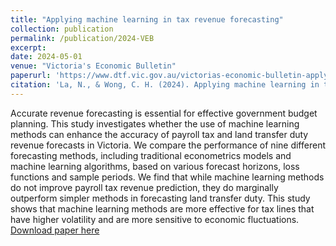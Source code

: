 ```yaml
---
title: "Applying machine learning in tax revenue forecasting"
collection: publication
permalink: /publication/2024-VEB
excerpt: 
date: 2024-05-01
venue: "Victoria's Economic Bulletin"
paperurl: 'https://www.dtf.vic.gov.au/victorias-economic-bulletin-applying-machine-learning-tax-revenue-forecasting'
citation: 'La, N., & Wong, C. H. (2024). Applying machine learning in tax revenue forecasting. Victoria’s Economic Bulletin, 8(2).'
---
```

Accurate revenue forecasting is essential for effective government budget planning. This study investigates whether the use of machine learning methods can enhance the accuracy of payroll tax and land transfer duty revenue forecasts in Victoria. We compare the performance of nine different forecasting methods, including traditional econometrics models and machine learning algorithms, based on various forecast horizons, loss functions and sample periods. We find that while machine learning methods do not improve payroll tax revenue prediction, they do marginally outperform simpler methods in forecasting land transfer duty. This study shows that machine learning methods are more effective for tax lines that have higher volatility and are more sensitive to economic fluctuations.
[Download paper here](https://www.dtf.vic.gov.au/victorias-economic-bulletin-applying-machine-learning-tax-revenue-forecasting)
